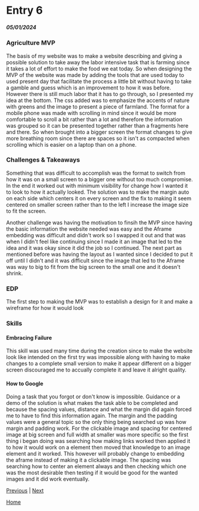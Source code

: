 # Entry 6
##### 05/01/2024

### Agriculture MVP
The basis of my website was to make a website describing and giving a possible solution to take away the labor intensive task that is farming since it takes a lot of effort to make the food we eat today. So when designing the MVP of the website was made by adding the tools that are used today to used present day that facilitate the process a little bit without having to take a gamble and guess which is an improvement to how it was before. However there is still much labor that it has to go through, so I presented my idea at the bottom. The css added was to emphasize the accents of nature with greens and the image to present a piece of farmland. The format for a mobile phone was made with scrolling in mind since it would be more comfortable to scroll a bit rather than a lot and therefore the information was grouped so it can be presented together rather than a fragments here and there. So when brought into a bigger screen the format changes to give more breathing room since there are spaces so it isn't as compacted when scrolling which is easier on a laptop than on a phone.

### Challenges & Takeaways
Something that was difficult to accomplish was the format to switch from how it was on a small screen to a bigger one without too much compromise. In the end it worked out with minimum visibility for change how I wanted it to look to how it actually looked. The solution was to make the margin auto on each side which centers it on every screen and the fix to making it seem centered on smaller screen rather than to the left I increase the image size to fit the screen.

Another challenge was having the motivation to finsih the MVP since having the basic information the website needed was easy and the Aframe embedding was difficult and didn't work so I swapped it out and that was when I didn't feel like continuing since I made it an image that led to the idea and it was okay since it did the job so I continued. The next part as mentioned before was having the layout as I wanted since I decided to put it off until I didn't and it was difficult since the image that led to the Aframe was way to big to fit from the big screen to the small one and it doesn't shrink.

### EDP
The first step to making the MVP was to establish a design for it and make a wireframe for how it would look


### Skills
#### Embracing Failure
This skill was used  many time during the creation since to make the website look like intended on the first try was impossible along with having to make changes to a complete small version to make it appear different on a bigger screen discouraged me to accually complete it and leave it alright quality.
#### How to Google
Doing a task that you forgot or don't know is impossible. Guidance or a demo of the solution is what makes the task able to be completed and because the spacing values, distance and what the margin did again forced me to have to find this information again. The margin and the padding values were a general topic so the only thing being searched up was how margin and padding work. For the clickable image and spacing for centered image at big screen and full width at smaller was more specific so the first thing i began doing was searching how making links worked then applied it to how it would work on a element then moved that knowledge to an image element and it worked. This however will probably change to embedding the aframe instead of making it a clickable image. The spacing was searching how to center an element always and then checking which one was the most desirable then testing if it would be good for the wanted images and it did work eventually. 





[Previous](entry05.md) | [Next](entry07.md)

[Home](../README.md)
